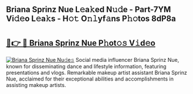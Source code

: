 ## Briana Sprinz Nue L𝚎a𝚔ed N𝚞𝚍e - Part-7YM Vi𝚍𝚎o L𝚎a𝚔s - H𝚘𝚝 O𝚗𝚕yf𝚊ns P𝚑𝚘tos 8dP8a

# <h2><a href="http://kf0c4f.oniu.top/?m=Briana+Sprinz+Nue">🔗👉 🔴 Briana Sprinz Nue P𝚑ot𝚘𝚜 V𝚒d𝚎o</a></h2>

[![Briana Sprinz Nue Nu𝚍e𝚜](https://i.imgur.com/0qMVB7G.gif)](http://kf0c4f.oniu.top/?m=Briana+Sprinz+Nue)
Social media influencer Briana Sprinz Nue, known for disseminating dance and lifestyle information, featuring presentations and vlogs. Remarkable makeup artist assistant Briana Sprinz Nue, acclaimed for their exceptional abilities and accomplishments in assisting makeup artists.  
